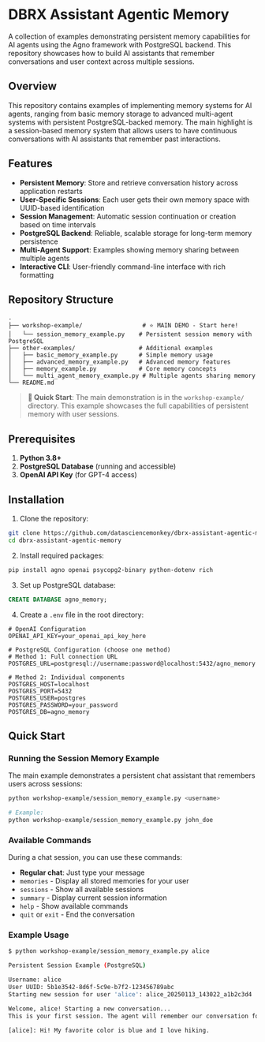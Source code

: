 # DBRX Assistant Agentic Memory

A collection of examples demonstrating persistent memory capabilities for AI agents using the Agno framework with PostgreSQL backend. This repository showcases how to build AI assistants that remember conversations and user context across multiple sessions.

## Overview

This repository contains examples of implementing memory systems for AI agents, ranging from basic memory storage to advanced multi-agent systems with persistent PostgreSQL-backed memory. The main highlight is a session-based memory system that allows users to have continuous conversations with AI assistants that remember past interactions.

## Features

- **Persistent Memory**: Store and retrieve conversation history across application restarts
- **User-Specific Sessions**: Each user gets their own memory space with UUID-based identification
- **Session Management**: Automatic session continuation or creation based on time intervals
- **PostgreSQL Backend**: Reliable, scalable storage for long-term memory persistence
- **Multi-Agent Support**: Examples showing memory sharing between multiple agents
- **Interactive CLI**: User-friendly command-line interface with rich formatting

## Repository Structure

```
.
├── workshop-example/                 # ⭐ MAIN DEMO - Start here!
│   └── session_memory_example.py    # Persistent session memory with PostgreSQL
├── other-examples/                  # Additional examples
│   ├── basic_memory_example.py      # Simple memory usage
│   ├── advanced_memory_example.py   # Advanced memory features
│   ├── memory_example.py            # Core memory concepts
│   └── multi_agent_memory_example.py # Multiple agents sharing memory
└── README.md
```

> **📍 Quick Start**: The main demonstration is in the `workshop-example/` directory. This example showcases the full capabilities of persistent memory with user sessions.

## Prerequisites

1. **Python 3.8+**
2. **PostgreSQL Database** (running and accessible)
3. **OpenAI API Key** (for GPT-4 access)

## Installation

1. Clone the repository:
```bash
git clone https://github.com/datasciencemonkey/dbrx-assistant-agentic-memory.git
cd dbrx-assistant-agentic-memory
```

2. Install required packages:
```bash
pip install agno openai psycopg2-binary python-dotenv rich
```

3. Set up PostgreSQL database:
```sql
CREATE DATABASE agno_memory;
```

4. Create a `.env` file in the root directory:
```env
# OpenAI Configuration
OPENAI_API_KEY=your_openai_api_key_here

# PostgreSQL Configuration (choose one method)
# Method 1: Full connection URL
POSTGRES_URL=postgresql://username:password@localhost:5432/agno_memory

# Method 2: Individual components
POSTGRES_HOST=localhost
POSTGRES_PORT=5432
POSTGRES_USER=postgres
POSTGRES_PASSWORD=your_password
POSTGRES_DB=agno_memory
```

## Quick Start

### Running the Session Memory Example

The main example demonstrates a persistent chat assistant that remembers users across sessions:

```bash
python workshop-example/session_memory_example.py <username>

# Example:
python workshop-example/session_memory_example.py john_doe
```

### Available Commands

During a chat session, you can use these commands:
- **Regular chat**: Just type your message
- `memories` - Display all stored memories for your user
- `sessions` - Show all available sessions
- `summary` - Display current session information
- `help` - Show available commands
- `quit` or `exit` - End the conversation

### Example Usage

```bash
$ python workshop-example/session_memory_example.py alice

Persistent Session Example (PostgreSQL)

Username: alice
User UUID: 5b1e3542-8d6f-5c9e-b7f2-123456789abc
Starting new session for user 'alice': alice_20250113_143022_a1b2c3d4

Welcome, alice! Starting a new conversation...
This is your first session. The agent will remember our conversation for next time.

[alice]: Hi! My favorite color is blue and I love hiking.